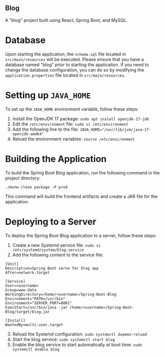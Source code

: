 ## Blog

A "blog" project built using React, Spring Boot, and MySQL.

# Database

Upon starting the application, the `schema.sql` file located in `src/main/resources` will be executed. Please ensure that you have a database named "blog" prior to starting the application. If you need to change the database configuration, you can do so by modifying the `application.properties` file located in `src/main/resources`.

# Setting up `JAVA_HOME`

To set up the `JAVA_HOME` environment variable, follow these steps:

1. Install the OpenJDK 17 package: `sudo apt install openjdk-17-jdk`
2. Edit the `/etc/environment` file: `sudo vi /etc/environment`
3. Add the following line to the file: `JAVA_HOME="/usr/lib/jvm/java-17-openjdk-amd64"`
4. Reload the environment variables: `source /etc/environment`

# Building the Application

To build the Spring Boot Blog application, run the following command in the project directory:

```
./mvnw clean package -P prod
```

This command will build the frontend artifacts and create a JAR file for the application.

# Deploying to a Server

To deploy the Spring Boot Blog application to a server, follow these steps:

1. Create a new Systemd service file: `sudo vi /etc/systemd/system/blog.service`
2. Add the following content to the service file:

```
[Unit]
Description=Spring Boot serve for blog app
After=network.target

[Service]
User=<username>
Group=www-data
WorkingDirectory=/home/<username>/Spring-Boot-Blog
Environment="PATH=/usr/bin"
Environment="SERVER_PORT=8001"
ExecStart=/usr/bin/java -jar /home/<username>/Spring-Boot-Blog/target/blog.jar

[Install]
WantedBy=multi-user.target
```

3. Reload the Systemd configuration: `sudo systemctl daemon-reload`
4. Start the blog service: `sudo systemctl start blog`
5. Enable the blog service to start automatically at boot time: `sudo systemctl enable blog`
